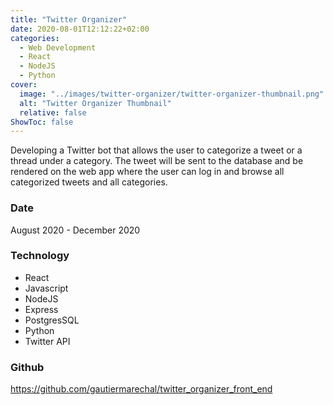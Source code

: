 ```yaml
---
title: "Twitter Organizer"
date: 2020-08-01T12:12:22+02:00
categories:
  - Web Development
  - React
  - NodeJS
  - Python
cover:
  image: "../images/twitter-organizer/twitter-organizer-thumbnail.png"
  alt: "Twitter Organizer Thumbnail"
  relative: false
ShowToc: false
---
```


Developing a Twitter bot that allows the user to categorize a tweet or a thread under a category. The tweet will be sent to the database and be rendered on the web app where the user can log in and browse all categorized tweets and all categories.

### Date

August 2020 - December 2020

### Technology

- React
- Javascript
- NodeJS
- Express
- PostgresSQL
- Python
- Twitter API

### Github

https://github.com/gautiermarechal/twitter_organizer_front_end
